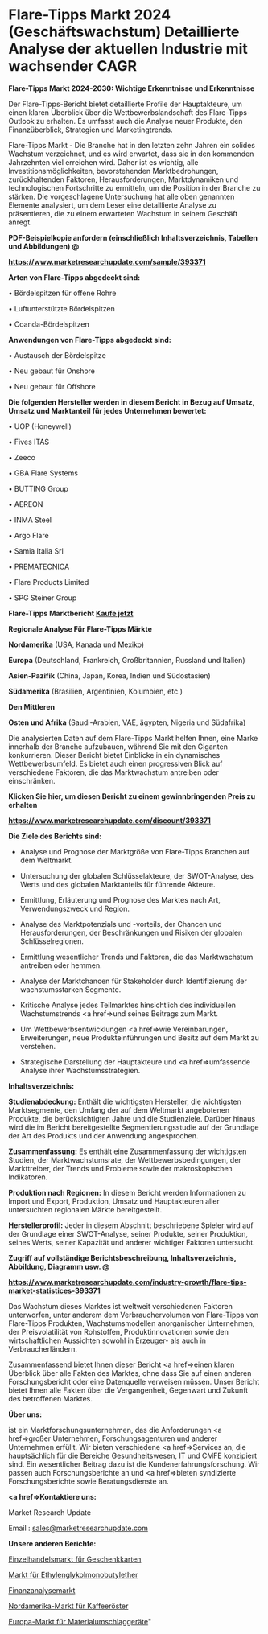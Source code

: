 # Flare-Tipps Markt 2024 (Geschäftswachstum) Detaillierte Analyse der aktuellen Industrie mit wachsender CAGR

<strong>Flare-Tipps Markt 2024-2030: Wichtige Erkenntnisse und Erkenntnisse</strong>

Der Flare-Tipps-Bericht bietet detaillierte Profile der Hauptakteure, um einen klaren Überblick über die Wettbewerbslandschaft des Flare-Tipps-Outlook zu erhalten. Es umfasst auch die Analyse neuer Produkte, den Finanzüberblick, Strategien und Marketingtrends.

Flare-Tipps Markt - Die Branche hat in den letzten zehn Jahren ein solides Wachstum verzeichnet, und es wird erwartet, dass sie in den kommenden Jahrzehnten viel erreichen wird. Daher ist es wichtig, alle Investitionsmöglichkeiten, bevorstehenden Marktbedrohungen, zurückhaltenden Faktoren, Herausforderungen, Marktdynamiken und technologischen Fortschritte zu ermitteln, um die Position in der Branche zu stärken. Die vorgeschlagene Untersuchung hat alle oben genannten Elemente analysiert, um dem Leser eine detaillierte Analyse zu präsentieren, die zu einem erwarteten Wachstum in seinem Geschäft anregt.



<strong><b>PDF-Beispielkopie anfordern (einschließlich Inhaltsverzeichnis, Tabellen und Abbildungen) @ </b></strong>

<strong><a href=https://www.marketresearchupdate.com/sample/393371>

<strong>https://www.marketresearchupdate.com/sample/393371</u></a></strong></strong>



<strong>Arten von Flare-Tipps abgedeckt sind:</strong>

• Bördelspitzen für offene Rohre

• Luftunterstützte Bördelspitzen

• Coanda-Bördelspitzen



<strong>Anwendungen von Flare-Tipps abgedeckt sind:</strong>

• Austausch der Bördelspitze

• Neu gebaut für Onshore

• Neu gebaut für Offshore



<strong>Die folgenden Hersteller werden in diesem Bericht in Bezug auf Umsatz, Umsatz und Marktanteil für jedes Unternehmen bewertet:</strong>

• UOP (Honeywell)

• Fives ITAS

• Zeeco

• GBA Flare Systems

• BUTTING Group

• AEREON

• INMA Steel

• Argo Flare

• Samia Italia Srl

• PREMATECNICA

• Flare Products Limited

• SPG Steiner Group



<strong>Flare-Tipps Marktbericht <a href=https://www.marketresearchupdate.com/buynow/393371>Kaufe jetzt</a></strong>



<strong>Regionale Analyse Für Flare-Tipps Märkte</strong>



<strong>Nordamerika</strong> (USA, Kanada und Mexiko)



<strong>Europa</strong> (Deutschland, Frankreich, Großbritannien, Russland und Italien)



<strong>Asien-Pazifik</strong> (China, Japan, Korea, Indien und Südostasien)



<strong>Südamerika</strong> (Brasilien, Argentinien, Kolumbien, etc.)



<strong>Den Mittleren</strong> 

<strong>Osten und Afrika</strong> (Saudi-Arabien, VAE, ägypten, Nigeria und Südafrika)

Die analysierten Daten auf dem Flare-Tipps Markt helfen Ihnen, eine Marke innerhalb der Branche aufzubauen, während Sie mit den Giganten konkurrieren. Dieser Bericht bietet Einblicke in ein dynamisches Wettbewerbsumfeld. Es bietet auch einen progressiven Blick auf verschiedene Faktoren, die das Marktwachstum antreiben oder einschränken.



<strong>Klicken Sie hier, um diesen Bericht zu einem gewinnbringenden Preis zu erhalten
</strong>

<strong><a href=https://www.marketresearchupdate.com/discount/393371>https://www.marketresearchupdate.com/discount/393371</b></u></strong></a>



<strong>Die Ziele des Berichts sind:</strong>

- Analyse und Prognose der Marktgröße von Flare-Tipps Branchen auf dem Weltmarkt.

- Untersuchung der globalen Schlüsselakteure, der SWOT-Analyse, des Werts und des globalen Marktanteils für führende Akteure.

- Ermittlung, Erläuterung und Prognose des Marktes nach Art, Verwendungszweck und Region.

- Analyse des Marktpotenzials und -vorteils, der Chancen und Herausforderungen, der Beschränkungen und Risiken der globalen Schlüsselregionen.

- Ermittlung wesentlicher Trends und Faktoren, die das Marktwachstum antreiben oder hemmen.

- Analyse der Marktchancen für Stakeholder durch Identifizierung der wachstumsstarken Segmente.

- Kritische Analyse jedes Teilmarktes hinsichtlich des individuellen Wachstumstrends <a href=>und</a> seines Beitrags zum Markt.

- Um Wettbewerbsentwicklungen <a href=>wie</a> Vereinbarungen, Erweiterungen, neue Produkteinführungen und Besitz auf dem Markt zu verstehen.

- Strategische Darstellung der Hauptakteure und <a href=>umfas</a>sende Analyse ihrer Wachstumsstrategien.



<strong>Inhaltsverzeichnis:</strong>



<strong>Studienabdeckung:</strong> Enthält die wichtigsten Hersteller, die wichtigsten Marktsegmente, den Umfang der auf dem Weltmarkt angebotenen Produkte, die berücksichtigten Jahre und die Studienziele. Darüber hinaus wird die im Bericht bereitgestellte Segmentierungsstudie auf der Grundlage der Art des Produkts und der Anwendung angesprochen.



<strong>Zusammenfassung:</strong> Es enthält eine Zusammenfassung der wichtigsten Studien, der Marktwachstumsrate, der Wettbewerbsbedingungen, der Markttreiber, der Trends und Probleme sowie der makroskopischen Indikatoren.



<strong>Produktion nach Regionen:</strong> In diesem Bericht werden Informationen zu Import und Export, Produktion, Umsatz und Hauptakteuren aller untersuchten regionalen Märkte bereitgestellt.



<strong>Herstellerprofil:</strong> Jeder in diesem Abschnitt beschriebene Spieler wird auf der Grundlage einer SWOT-Analyse, seiner Produkte, seiner Produktion, seines Werts, seiner Kapazität und anderer wichtiger Faktoren untersucht.



<strong><b>Zugriff auf vollständige Berichtsbeschreibung, Inhaltsverzeichnis, Abbildung, Diagramm usw. @ </b></strong>

<strong><a href=https://www.marketresearchupdate.com/industry-growth/flare-tips-market-statistices-393371>https://www.marketresearchupdate.com/industry-growth/flare-tips-market-statistices-393371</a></strong>

Das Wachstum dieses Marktes ist weltweit verschiedenen Faktoren unterworfen, unter anderem dem Verbrauchervolumen von Flare-Tipps von Flare-Tipps Produkten, Wachstumsmodellen anorganischer Unternehmen, der Preisvolatilität von Rohstoffen, Produktinnovationen sowie den wirtschaftlichen Aussichten sowohl in Erzeuger- als auch in Verbraucherländern.

Zusammenfassend bietet Ihnen dieser Bericht <a href=>einen</a> klaren Überblick über alle Fakten des Marktes, ohne dass Sie auf einen anderen Forschungsbericht oder eine Datenquelle verweisen müssen. Unser Bericht bietet Ihnen alle Fakten über die Vergangenheit, Gegenwart und Zukunft des betroffenen Marktes.



<strong>Über uns:</strong>

 ist ein Marktforschungsunternehmen, das die Anforderungen <a href=>großer</a> Unternehmen, Forschungsagenturen und anderer Unternehmen erfüllt. Wir bieten verschiedene <a href=>Services</a> an, die hauptsächlich für die Bereiche Gesundheitswesen, IT und CMFE konzipiert sind. Ein wesentlicher Beitrag dazu ist die Kundenerfahrungsforschung. Wir passen auch Forschungsberichte an und <a href=>bieten</a> syndizierte Forschungsberichte sowie Beratungsdienste an.



<strong><a href=>Kontaktiere uns:</a></strong>

Market Research Update

Email : sales@marketresearchupdate.com



<strong>Unsere anderen Berichte:</strong>

<a href=https://www.linkedin.com/pulse/retail-gift-card-market-2023-trends>Einzelhandelsmarkt für Geschenkkarten</a>

<a href=https://www.linkedin.com/pulse/ethylene-glycol-monobutyl-ether-market-2023-analysis>Markt für Ethylenglykolmonobutylether</a>

<a href=https://www.linkedin.com/pulse/financial-analytics-market-size-trends-consumption>Finanzanalysemarkt</a>

<a href=https://www.linkedin.com/pulse/north-america-coffee-roasters-market-2030-see>Nordamerika-Markt für Kaffeeröster</a>

<a href=https://www.linkedin.com/pulse/europe-material-handlers-market-2023-industry-outlook>Europa-Markt für Materialumschlaggeräte</a>"
